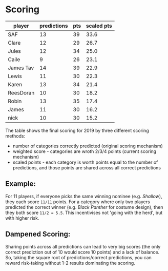 # Scoring

| player | predictions | pts | scaled pts |
| ------ | --- | ----------- | ---------- |
| SAF	| 13	| 39	| 33.6 |
| Clare	| 12	| 29	| 26.7 |
| Jules	| 12	| 34	| 25.0 |
| Caile	| 9	| 26	| 23.1 |
| James Tav	| 14	| 39	| 22.9 |
| Lewis	| 11	| 30	| 22.3 |
| Karen	| 13	| 34	| 21.4 |
| ReesDoran	| 10	| 30	| 18.2 |
| Robin	| 13	| 35	| 17.4 |
| James	| 11	| 30	| 16.2 |
| nick	| 10	| 30	| 15.2 |

The table shows the final scoring for 2019 by three different scoring methods:
* number of categories correctly predicted (original scoring mechanism)
* weighted score - categories are wroth 2/3/4 points (current scoring mechanism)
* scaled points - each category is worth points equal to the number of predictions, and those points are shared across all correct predictions

## Example:
For 11 players, if everyone picks the same winning nominee (e.g. _Shallow_), they each score `11/11` points.
For a category where only two players predicted the correct winner (e.g. _Black Panther_ for costume design), then they both score `11/2 = 5.5`. This incentivises not 'going with the herd', but with higher risk.

## Dampened Scoring:
Sharing points across all predictions can lead to very big scores (the only correct prediction out of 10 would score 10 points) and a lack of balance. So, taking the square root of predictions/correct predictions, you can reward risk-taking without 1-2 results dominating the scoring.